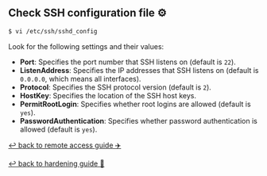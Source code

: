## Check SSH configuration file ⚙️
```bash
$ vi /etc/ssh/sshd_config
```
Look for the following settings and their values:
- **Port**: Specifies the port number that SSH listens on (default is `22`).
- **ListenAddress**: Specifies the IP addresses that SSH listens on (default is `0.0.0.0`, which means all interfaces).
- **Protocol**: Specifies the SSH protocol version (default is `2`).
- **HostKey**: Specifies the location of the SSH host keys.
- **PermitRootLogin**: Specifies whether root logins are allowed (default is `yes`).
- **PasswordAuthentication**: Specifies whether password authentication is allowed (default is `yes`).
  
[↩️ back to remote access guide ✈️](/Linux/remote-access.html)

[↩️ back to hardening guide 🔐](/Linux/hardening.html)
